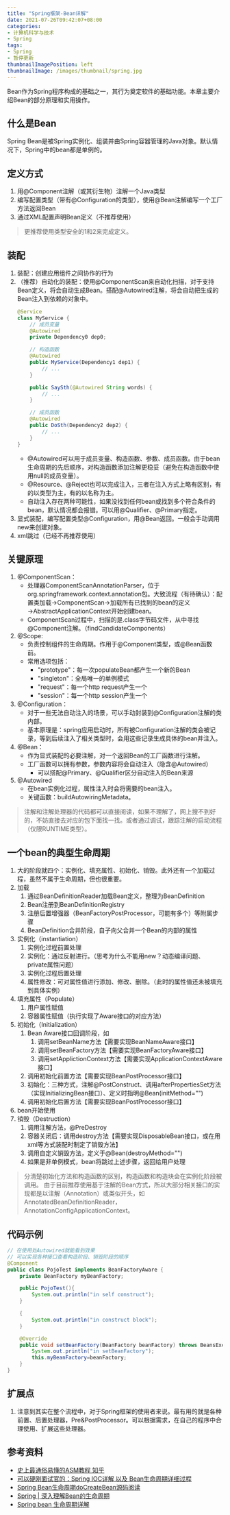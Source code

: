 ```yaml
---
title: "Spring框架-Bean详解"
date: 2021-07-26T09:42:07+08:00
categories:
- 计算机科学与技术
- Spring
tags:
- Spring
- 暂停更新
thumbnailImagePosition: left
thumbnailImage: /images/thumbnail/spring.jpg
---
```

Bean作为Spring程序构成的基础之一，其行为奠定软件的基础功能。本章主要介绍Bean的部分原理和实用操作。
<!--more-->
## 什么是Bean
Spring Bean是被Spring实例化、组装并由Spring容器管理的Java对象。默认情况下，Spring中的bean都是单例的。
## 定义方式
1. 用@Component注解（或其衍生物）注解一个Java类型
2. 编写配置类型（带有@Configuration的类型），使用@Bean注解编写一个工厂方法返回Bean
3. 通过XML配置声明Bean定义（不推荐使用）
> 更推荐使用类型安全的1和2来完成定义。
## 装配
1. 装配：创建应用组件之间协作的行为
1. （推荐）自动化的装配：使用@ComponentScan来自动化扫描，对于支持Bean定义，将会自动生成Bean。搭配@Autowired注解，将会自动把生成的Bean注入到依赖的对象中。
    ```java
    @Service
    class MyService {
        // 成员变量
        @Autowired
        private Dependency0 dep0;

        // 构造函数
        @Autowired
        public MyService(Dependency1 dep1) {
            // ...
        }

        public SaySth(@Autowired String words) {
            // ...
        }

        // 成员函数
        @Autowired
        public DoSth(Dependency2 dep2) {
            // ...
        }
    }
    ```
    - @Autowired可以用于成员变量、构造函数、参数、成员函数。由于bean生命周期的先后顺序，对构造函数添加注解更稳妥（避免在构造函数中使用null的成员变量）。
    - @Resource、@Reject也可以完成注入，三者在注入方式上略有区别，有的以类型为主，有的以名称为主。
    - 自动注入存在两种可能性，如果没找到任何bean或找到多个符合条件的bean，默认情况都会报错。可以用@Qualifier、@Primary指定。
1. 显式装配，编写配置类型@Configuration，用@Bean返回。一般会手动调用new来创建对象。
1. xml跳过（已经不再推荐使用）
## 关键原理
1. @ComponentScan：
    - 处理器ComponentScanAnnotationParser，位于org.springframework.context.annotation包。大致流程（有待确认）：配置类加载→ComponentScan→加载所有已找到的bean的定义→AbstractApplicationContext开始创建bean。
    - ComponentScan过程中，扫描的是.class字节码文件，从中寻找@Component注解。（findCandidateComponents）
1. @Scope:
    - 负责控制组件的生命周期。作用于@Component类型，或@Bean函数前。
    - 常用选项包括：
        - "prototype"：每一次populateBean都产生一个新的Bean
        - "singleton"：全局唯一的单例模式
        - "request"：每一个http request产生一个
        - "session"：每一个http session产生一个
1. @Configuration：
    - 对于一些无法自动注入的场景，可以手动封装到@Configuration注解的类内部。
    - 基本原理是：spring应用启动时，所有被Configuration注解的类会被记录，等到后续注入了相关类型时，会用这些记录生成具体的bean并注入。
1. @Bean：
    - 作为显式装配的必要注解，对一个返回Bean的工厂函数进行注解。
    - 工厂函数可以拥有参数，参数内容将会自动注入（隐含@Autowired）
        - 可以搭配@Primary、@Qualifier区分自动注入的Bean来源
1. @Autowired
    - 在bean实例化过程，属性注入时会将需要的bean注入。
    - 关键函数：buildAutowiringMetadata。
> 注解和注解处理器的代码都可以直接阅读，如果不理解了，网上搜不到好的，不妨直接去对应的包下面找一找。或者通过调试，跟踪注解的启动流程（仅限RUNTIME类型）。
## 一个bean的典型生命周期
1. 大的阶段就四个：实例化、填充属性、初始化、销毁。此外还有一个加载过程，虽然不属于生命周期，但也很重要。
1. 加载
    1. 通过BeanDefinitionReader加载Bean定义，整理为BeanDefinition
    1. Bean注册到BeanDefinitionRegistry
    1. 注册后置增强器（BeanFactoryPostProcessor，可能有多个）等附属步骤
    1. BeanDefinition合并阶段，自子向父合并一个Bean的内部的属性
1. 实例化（instantiation）
    1. 实例化过程前置处理
    1. 实例化：通过反射进行。（思考为什么不能用new？动态编译问题、private属性问题）
    1. 实例化过程后置处理
    1. 属性修改：可对属性值进行添加、修改、删除。（此时的属性值还未被填充到具体实例）
1. 填充属性（Populate）
    1. 用户属性赋值
    1. 容器属性赋值（执行实现了Aware接口的对应方法）
1. 初始化（Initialization）
    1. Bean Aware接口回调阶段，如
        1. 调用setBeanName方法【需要实现BeanNameAware接口】
        1. 调用setBeanFactory方法【需要实现BeanFactoryAware接口】
        1. 调用setApplictionContext方法【需要实现ApplicationContextAware接口】
    1. 调用初始化前置方法【需要实现BeanPostProcessor接口】
    1. 初始化：三种方式，注解@PostConstruct、调用afterPropertiesSet方法（实现InitializingBean接口）、定义时指明@Bean(initMethod="")
    1. 调用初始化后置方法【需要实现BeanPostProcessor接口】
1. bean开始使用
1. 销毁（Destruction）
    1. 调用注解方法，@PreDestroy
    1. 容器关闭后：调用destroy方法【需要实现DisposableBean接口，或在用xml等方式装配时制定了销毁方法】
    1. 调用自定义销毁方法，定义于@Bean(destroyMethod="")
    1. 如果是非单例模式，bean将跳过上述步骤，返回给用户处理
> 分清楚初始化方法和构造函数的区别，构造函数和构造块会在实例化阶段被调用。
> 由于目前推荐使用基于注解的Bean方式，所以大部分相关接口的实现都是以注解（Annotation）或类似开头，如AnnotatedBeanDefinitionReader，AnnotationConfigApplicationContext。
## 代码示例
```Java
// 在使用处Autowired就能看到效果
// 可以实现各种接口查看构造阶段、销毁阶段的顺序
@Component
public class PojoTest implements BeanFactoryAware {
    private BeanFactory myBeanFactory;

    public PojoTest(){
        System.out.println("in self construct");
    }

    {
        System.out.println("in construct block");
    }

    @Override
    public void setBeanFactory(BeanFactory beanFactory) throws BeansException {
        System.out.println("in setBeanFactory");
        this.myBeanFactory=beanFactory;
    }
}
```

## 扩展点
1. 注意到其实在整个流程中，对于Spring框架的使用者来说。最有用的就是各种前置、后置处理器，Pre&PostProcessor。可以根据需求，在自己的程序中合理使用、扩展这些处理器。

## 参考资料
- [史上最通俗易懂的ASM教程 知乎](https://zhuanlan.zhihu.com/p/94498015?utm_source=wechat_timeline)
- [可以硬刚面试官的：Spring IOC详解 以及 Bean生命周期详细过程](https://baijiahao.baidu.com/s?id=1700981758220165177&wfr=spider&for=pc)
- [Spring Bean生命周期doCreateBean源码阅读](https://blog.csdn.net/weixin_42955916/article/details/117824749?spm=1001.2101.3001.6661.1&utm_medium=distribute.pc_relevant_t0.none-task-blog-2%7Edefault%7ECTRLIST%7Edefault-1-117824749-blog-109271899.pc_relevant_default&depth_1-utm_source=distribute.pc_relevant_t0.none-task-blog-2%7Edefault%7ECTRLIST%7Edefault-1-117824749-blog-109271899.pc_relevant_default&utm_relevant_index=1)
- [Spring | 深入理解Bean的生命周期](https://blog.csdn.net/weixin_42886699/article/details/122693816)
- [Spring bean 生命周期详解](https://blog.csdn.net/weixin_44145478/article/details/120217272)